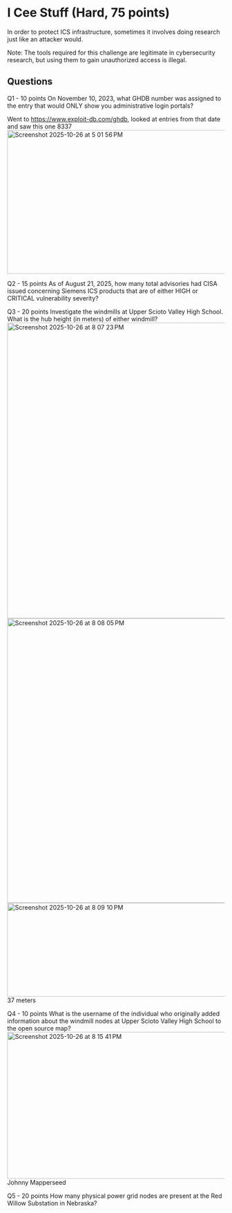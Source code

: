 # I Cee Stuff (Hard, 75 points)

In order to protect ICS infrastructure, sometimes it involves doing research just like an attacker would.

Note: The tools required for this challenge are legitimate in cybersecurity research, but using them to gain unauthorized access is illegal.

## Questions
Q1 - 10 points
On November 10, 2023, what GHDB number was assigned to the entry that would ONLY show you administrative login portals?

Went to https://www.exploit-db.com/ghdb, looked at entries from that date and saw this one
8337
<img width="614" height="333" alt="Screenshot 2025-10-26 at 5 01 56 PM" src="https://github.com/user-attachments/assets/9756753f-1556-4cac-8d50-7aafaabc5af6" />

Q2 - 15 points
As of August 21, 2025, how many total advisories had CISA issued concerning Siemens ICS products that are of either HIGH or CRITICAL vulnerability severity?

Q3 - 20 points
Investigate the windmills at Upper Scioto Valley High School. What is the hub height (in meters) of either windmill?
<img width="737" height="685" alt="Screenshot 2025-10-26 at 8 07 23 PM" src="https://github.com/user-attachments/assets/fb6ce7ee-e2a0-4ad5-964e-2e7d31a52437" />
<img width="843" height="659" alt="Screenshot 2025-10-26 at 8 08 05 PM" src="https://github.com/user-attachments/assets/58d265ed-8323-4ca0-bd5a-8e97356aa1a4" />
<img width="642" height="217" alt="Screenshot 2025-10-26 at 8 09 10 PM" src="https://github.com/user-attachments/assets/752d35b0-33fa-4309-9e87-b21c8ef05181" />
37 meters

Q4 - 10 points
What is the username of the individual who originally added information about the windmill nodes at Upper Scioto Valley High School to the open source map?
<img width="789" height="340" alt="Screenshot 2025-10-26 at 8 15 41 PM" src="https://github.com/user-attachments/assets/22cab40a-5f37-4d40-bbca-02c7dff15f3b" />
Johnny Mapperseed

Q5 - 20 points
How many physical power grid nodes are present at the Red Willow Substation in Nebraska?
